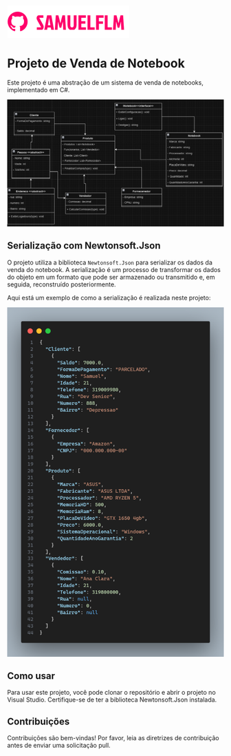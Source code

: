 <img src="Image/logo.png" alt="logo_samuelflm">


# Projeto de Venda de Notebook

Este projeto é uma abstração de um sistema de venda de notebooks, implementado em C#.

<img src="Image/desafio.png" alt="logo_samuelflm">


## Serialização com Newtonsoft.Json

O projeto utiliza a biblioteca `Newtonsoft.Json` para serializar os dados da venda do notebook. A serialização é um processo de transformar os dados do objeto em um formato que pode ser armazenado ou transmitido e, em seguida, reconstruído posteriormente.

Aqui está um exemplo de como a serialização é realizada neste projeto:

<img src="Image/json.png" alt="logo_samuelflm">


## Como usar

Para usar este projeto, você pode clonar o repositório e abrir o projeto no Visual Studio. Certifique-se de ter a biblioteca Newtonsoft.Json instalada.

## Contribuições

Contribuições são bem-vindas! Por favor, leia as diretrizes de contribuição antes de enviar uma solicitação pull.




